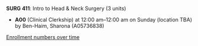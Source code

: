**SURG 411**: Intro to Head & Neck Surgery (3 units)

- **A00** (Clinical Clerkship) at 12:00 am–12:00 am on Sunday (location TBA) by Ben-Haim, Sharona (A05736838)

[Enrollment numbers over time](./SURG411.tsv)
